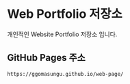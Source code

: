 # Web Portfolio 저장소
개인적인 Website Portfolio 저장소 입니다.

## GitHub Pages 주소
~~~
https://ggomasungu.github.io/web-page/
